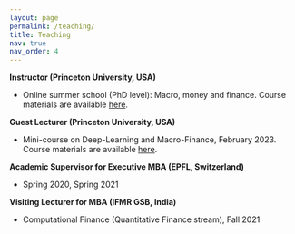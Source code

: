 ```yaml
---
layout: page
permalink: /teaching/
title: Teaching
nav: true
nav_order: 4
---
```


**Instructor (Princeton University, USA)**
* Online summer school (PhD level): Macro, money and finance.
Course materials are available [here](https://initiative.princeton.edu/macro-finance-online-summer-school/).

**Guest Lecturer (Princeton University, USA)**
* Mini-course on Deep-Learning and Macro-Finance, February 2023.
    Course materials are available [here](https://bcf.princeton.edu/events/mini-lecture-deep-learning-and-macrofinance/).

**Academic Supervisor for Executive MBA (EPFL, Switzerland)**
* Spring 2020, Spring 2021

**Visiting Lecturer for MBA (IFMR GSB, India)**
* Computational Finance (Quantitative Finance stream), Fall 2021



